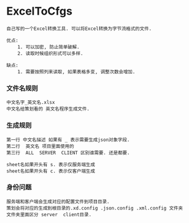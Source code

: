 # ExcelToCfgs
	自己写的一个Excel转换工具. 可以将Excel转换为字节流格式的文件.
	
	优点:
		1. 可以加密, 防止简单破解.
		2. 读取时候组织形式可以多样.
		
	缺点:
		1. 需要按照列来读取, 如果表格多变, 调整次数会增加.
### 文件名规则
	中文名字_英文名.xlsx
	中文名给策划看的 英文名程序生成文件.
			
### 生成规则
	第一行 中文名描述 如果有 _ 表示需要生成json对象字段.
	第二行  英文名 项目里面使用的
	第三行  ALL  SERVER  CLIENT 区别谁需要. 还是都要.
	
	sheet名如果开头有 s. 表示仅服务端生成
	sheet名如果开头有 c. 表示仅客户端生成
	
### 身份问题
	服务端和客户端会生成对应的配置文件到项目目录.
	策划会将对应的生成到根目录的.xd.config .json.config .xml.config 文件夹
	文件夹里面区分 server  client目录.
				
	
